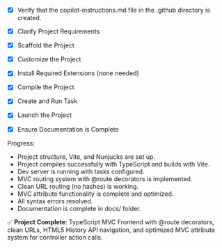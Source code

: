 - [x] Verify that the copilot-instructions.md file in the .github directory is created.

- [x] Clarify Project Requirements
- [x] Scaffold the Project
- [x] Customize the Project
- [x] Install Required Extensions (none needed)
- [x] Compile the Project
- [x] Create and Run Task
- [x] Launch the Project
- [x] Ensure Documentation is Complete

Progress:
- Project structure, Vite, and Nunjucks are set up.
- Project compiles successfully with TypeScript and builds with Vite.
- Dev server is running with tasks configured.
- MVC routing system with @route decorators is implemented.
- Clean URL routing (no hashes) is working.
- MVC attribute functionality is complete and optimized.
- All syntax errors resolved.
- Documentation is complete in docs/ folder.

✅ **Project Complete**: TypeScript MVC Frontend with @route decorators, clean URLs, HTML5 History API navigation, and optimized MVC attribute system for controller action calls.
